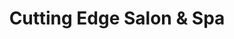 ---
title: "Cutting Edge Salon & Spa"
url: /charlottesville/cutting-edge-salon-and-spa/
shop: shop
---
